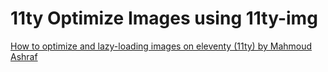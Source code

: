 # 11ty Optimize Images using 11ty-img

[How to optimize and lazy-loading images on eleventy (11ty) by Mahmoud Ashraf](https://mahmoudashraf.dev/blog/how-to-optimize-and-lazyloading-images-on-eleventy/)